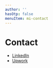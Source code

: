 ```yaml
---
author: ''
hasOtp: false
menuItem: mi-contact
---
```


# Contact

* [LinkedIn](https://www.linkedin.com/in/matthewjosephhagen/)
* [Upwork](https://www.upwork.com/freelancers/~012d439e8f89131bbb?viewMode=1)
